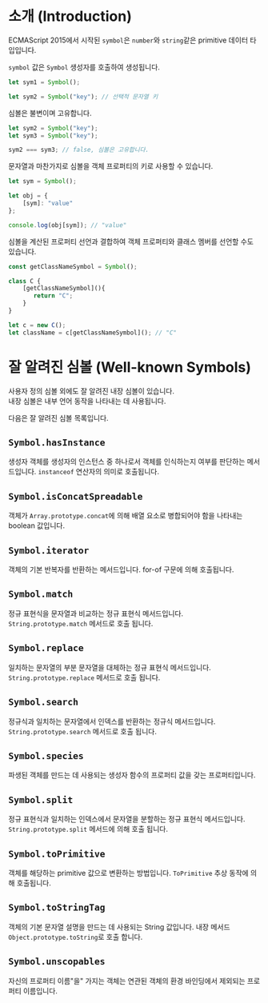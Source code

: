 # 소개 (Introduction)

ECMAScript 2015에서 시작된 `symbol`은 `number`와 `string`같은 primitive 데이터 타입입니다.

`symbol` 값은 `Symbol` 생성자를 호출하여 생성됩니다.

```ts
let sym1 = Symbol();

let sym2 = Symbol("key"); // 선택적 문자열 키
```

심볼은 불변이며 고유합니다.

```ts
let sym2 = Symbol("key");
let sym3 = Symbol("key");

sym2 === sym3; // false, 심볼은 고유합니다.
```

문자열과 마찬가지로 심볼을 객체 프로퍼티의 키로 사용할 수 있습니다.

```ts
let sym = Symbol();

let obj = {
    [sym]: "value"
};

console.log(obj[sym]); // "value"
```
심볼을 계산된 프로퍼티 선언과 결합하여 객체 프로퍼티와 클래스 멤버를 선언할 수도 있습니다.

```ts
const getClassNameSymbol = Symbol();

class C {
    [getClassNameSymbol](){
       return "C";
    }
}

let c = new C();
let className = c[getClassNameSymbol](); // "C"
```

# 잘 알려진 심볼 (Well-known Symbols)

사용자 정의 심볼 외에도 잘 알려진 내장 심볼이 있습니다.  
내장 심볼은 내부 언어 동작을 나타내는 데 사용됩니다.

다음은 잘 알려진 심볼 목록입니다.

## `Symbol.hasInstance`

생성자 객체를 생성자의 인스턴스 중 하나로서 객체를 인식하는지 여부를 판단하는 메서드입니다. `instanceof` 연산자의 의미로 호출됩니다.

## `Symbol.isConcatSpreadable`

객체가 `Array.prototype.concat`에 의해 배열 요소로 병합되어야 함을 나타내는 boolean 값입니다.

## `Symbol.iterator`

객체의 기본 반복자를 반환하는 메서드입니다. for-of 구문에 의해 호출됩니다.

## `Symbol.match`

정규 표현식을 문자열과 비교하는 정규 표현식 메서드입니다. `String.prototype.match` 메서드로 호출 됩니다.

## `Symbol.replace`

일치하는 문자열의 부분 문자열을 대체하는 정규 표현식 메서드입니다. `String.prototype.replace` 메서드로 호출 됩니다.

## `Symbol.search`

정규식과 일치하는 문자열에서 인덱스를 반환하는 정규식 메서드입니다. `String.prototype.search` 메서드로 호출 됩니다.

## `Symbol.species`

파생된 객체를 만드는 데 사용되는 생성자 함수의 프로퍼티 값을 갖는 프로퍼티입니다.

## `Symbol.split`

정규 표현식과 일치하는 인덱스에서 문자열을 분할하는 정규 표현식 메서드입니다.
 `String.prototype.split` 메서드에 의해 호출 됩니다.

## `Symbol.toPrimitive`

객체를 해당하는 primitive 값으로 변환하는 방법입니다.
`ToPrimitive` 추상 동작에 의해 호출됩니다.

## `Symbol.toStringTag`

객체의 기본 문자열 설명을 만드는 데 사용되는 String 값입니다.
내장 메서드`Object.prototype.toString`로 호출 합니다.

## `Symbol.unscopables`

자신의 프로퍼티 이름"을" 가지는 객체는 연관된 객체의 환경 바인딩에서 제외되는 프로퍼티 이름입니다.

